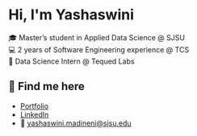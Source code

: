 # Hi, I'm Yashaswini

🎓 Master’s student in Applied Data Science @ SJSU  
💻 2 years of Software Engineering experience @ TCS  
🔬 Data Science Intern @ Tequed Labs  

## 🔗 Find me here
- [Portfolio](https://yashaswinichowdarymadineni.github.io)  
- [LinkedIn](https://www.linkedin.com/in/yashaswinichowdarymadineni/)  
- 📧 yashaswini.madineni@sjsu.edu  
<!--
**yashaswinichowdarymadineni/yashaswinichowdarymadineni** is a ✨ _special_ ✨ repository because its `README.md` (this file) appears on your GitHub profile.

Here are some ideas to get you started:

- 🔭 I’m currently working on ...
- 🌱 I’m currently learning ...
- 👯 I’m looking to collaborate on ...
- 🤔 I’m looking for help with ...
- 💬 Ask me about ...
- 📫 How to reach me: ...
- 😄 Pronouns: ...
- ⚡ Fun fact: ...
-->
